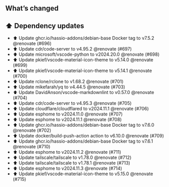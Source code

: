 ## What’s changed
## ⬆️ Dependency updates

- ⬆️ Update ghcr.io/hassio-addons/debian-base Docker tag to v7.5.2 @renovate (#696)
- ⬆️ Update cdr/code-server to v4.95.2 @renovate (#697)
- ⬆️ Update microsoft/vscode-python to v2024.20.0 @renovate (#698)
- ⬆️ Update pkief/vscode-material-icon-theme to v5.14.0 @renovate (#699)
- ⬆️ Update pkief/vscode-material-icon-theme to v5.14.1 @renovate (#700)
- ⬆️ Update rclone/rclone to v1.68.2 @renovate (#701)
- ⬆️ Update mikefarah/yq to v4.44.5 @renovate (#703)
- ⬆️ Update DavidAnson/vscode-markdownlint to v0.57.0 @renovate (#704)
- ⬆️ Update cdr/code-server to v4.95.3 @renovate (#705)
- ⬆️ Update cloudflare/cloudflared to v2024.11.1 @renovate (#706)
- ⬆️ Update esphome to v2024.11.0 @renovate (#707)
- ⬆️ Update esphome to v2024.11.1 @renovate (#708)
- ⬆️ Update ghcr.io/hassio-addons/debian-base Docker tag to v7.6.0 @renovate (#702)
- ⬆️ Update docker/build-push-action action to v6.10.0 @renovate (#709)
- ⬆️ Update ghcr.io/hassio-addons/debian-base Docker tag to v7.6.1 @renovate (#710)
- ⬆️ Update esphome to v2024.11.2 @renovate (#711)
- ⬆️ Update tailscale/tailscale to v1.78.0 @renovate (#712)
- ⬆️ Update tailscale/tailscale to v1.78.1 @renovate (#713)
- ⬆️ Update esphome to v2024.11.3 @renovate (#714)
- ⬆️ Update pkief/vscode-material-icon-theme to v5.15.0 @renovate (#715)
